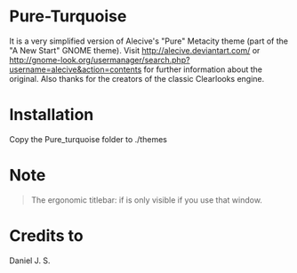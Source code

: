 # Pure-Turquoise
It is a very simplified version of Alecive's "Pure" Metacity theme (part of the "A New Start" GNOME theme). Visit http://alecive.deviantart.com/ or http://gnome-look.org/usermanager/search.php?username=alecive&action=contents for further information about the original. Also thanks for the creators of the classic Clearlooks engine.

# Installation
Copy the Pure_turquoise folder to ./themes

# Note 
> The ergonomic titlebar: if is only visible if you use that window.

# Credits to
Daniel J. S.
